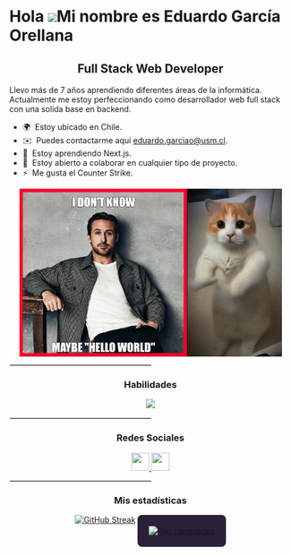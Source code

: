 Hola ![](https://user-images.githubusercontent.com/18350557/176309783-0785949b-9127-417c-8b55-ab5a4333674e.gif)Mi nombre es Eduardo García Orellana
===============================================================================================================================================

<h2 align=center>Full Stack Web Developer</h2>


Llevo más de 7 años aprendiendo diferentes áreas de la informática. Actualmente me estoy perfeccionando como desarrollador web full stack con una solida base en backend.

* 🌍  Estoy ubicado en Chile.
* ✉️  Puedes contactarme aqui [eduardo.garciao@usm.cl](mailto:eduardo.garciao@usm.cl).
* 🧠  Estoy aprendiendo Next.js.
* 🤝  Estoy abierto a colaborar en cualquier tipo de proyecto.
* ⚡  Me gusta el Counter Strike.

<div align="center" style="display: flex; flex-direction: row; justify-content: center; align-items: center;">
  
  <img src="./ryan-hello-world.jpg" alt="Gato bailando" width="300" height="300">
  <img src="./dancingCat.gif" alt="Gato bailando">
</div>

<hr style="border: 0.5px solid #ddd; width: 50%;">

<div id=header align=center>
  <h3>Habilidades</h3>
</div> 

<p align="center">
  <a href="https://skillicons.dev">
    <img src="https://skillicons.dev/icons?i=html,css,js,ts,java,py,nodejs,mysql,c,cpp,express,nestjs,figma,firebase,git,github,jest,matlab,maven,npm,php,postman,react,astro,spring,tailwind,vite,androidstudio,unity,ubuntu&perline=6" />
  </a>
</p>

<hr style="border: 0.5px solid #ddd; width: 50%;">
<div id=header align=center>
  <h3>Redes Sociales</h3>
</div> 

<p align="center"> <a href="https://www.github.com/Srmule" target="_blank" rel="noreferrer"> <picture> <source media="(prefers-color-scheme: dark)" srcset="https://raw.githubusercontent.com/danielcranney/readme-generator/main/public/icons/socials/github-dark.svg" /> <source media="(prefers-color-scheme: light)" srcset="https://raw.githubusercontent.com/danielcranney/readme-generator/main/public/icons/socials/github.svg" /> <img src="https://raw.githubusercontent.com/danielcranney/readme-generator/main/public/icons/socials/github.svg" width="32" height="32" /> </picture> </a> <a href="https://www.linkedin.com/in/eduardo-garcía-o" target="_blank" rel="noreferrer"> <picture> <source media="(prefers-color-scheme: dark)" srcset="https://raw.githubusercontent.com/danielcranney/readme-generator/main/public/icons/socials/linkedin-dark.svg" /> <source media="(prefers-color-scheme: light)" srcset="https://raw.githubusercontent.com/danielcranney/readme-generator/main/public/icons/socials/linkedin.svg" /> <img src="https://raw.githubusercontent.com/danielcranney/readme-generator/main/public/icons/socials/linkedin.svg" width="32" height="32" /> </picture> </a></p>

<hr style="border: 0.5px solid #ddd; width: 50%;">
<div id=header align=center>
  <h3>Mis estadísticas</h3>
</div> 

<div align="center">
  <div style="display: inline-block; vertical-align: top;">
    <a href="https://github.com/Srmule">
      <img src="https://github-readme-streak-stats.herokuapp.com?user=SrMule&theme=synthwave&border_radius=5&card_width=500" alt="GitHub Streak">
    </a>
  </div>

  <div style="display: inline-block; vertical-align: top;">
    <a href="https://github.com/Srmule">
      <div style="background-color: #2a2139; border-radius: 8px; padding: 20px;">
        <img src="https://github-readme-stats.vercel.app/api/top-langs/?username=SrMule&langs_count=10&title_color=ff6ac1&text_color=ffffff&icon_color=ff6ac1&bg_color=2a2139&hide_border=true&locale=en&custom_title=Top%20Languages" alt="Top Languages" />
      </div>
    </a>
  </div>
</div>


